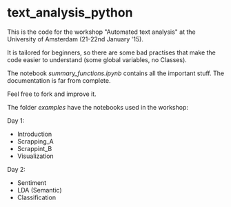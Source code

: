 # text_analysis_python

This is the code for the workshop "Automated text analysis" at the University of Amsterdam (21-22nd January '15).

It is tailored for beginners, so there are some bad practises that make the code easier to understand (some global variables, no Classes).

The notebook *summary_functions.ipynb* contains all the important stuff. The documentation is far from complete. 

Feel free to fork and improve it.


The folder *examples* have the notebooks used in the workshop:

Day 1:
- Introduction
- Scrapping_A
- Scrappint_B
- Visualization

Day 2:
- Sentiment
- LDA (Semantic)
- Classification


